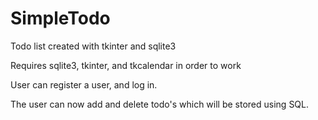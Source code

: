 # SimpleTodo
Todo list created with tkinter and sqlite3

Requires sqlite3, tkinter, and tkcalendar in order to work

User can register a user, and log in.

The user can now add and delete todo's which will be stored using SQL. 






